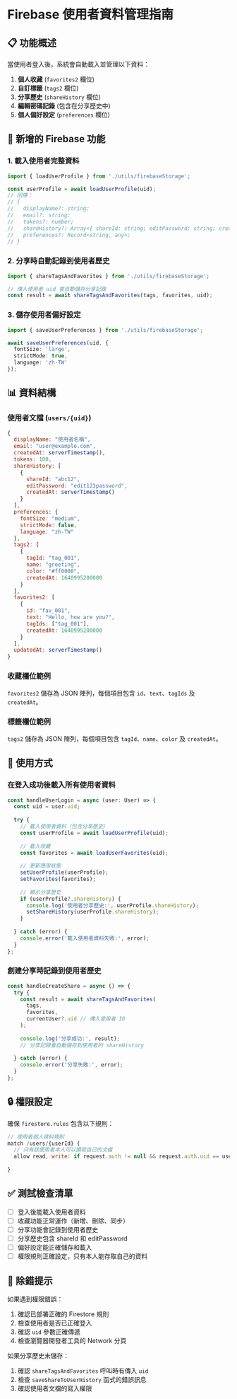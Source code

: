 # Firebase 使用者資料管理指南

## 📋 功能概述

當使用者登入後，系統會自動載入並管理以下資料：

1. **個人收藏** (`favorites2` 欄位)
2. **自訂標籤** (`tags2` 欄位)
3. **分享歷史** (`shareHistory` 欄位)
4. **編輯密碼記錄** (包含在分享歷史中)
5. **個人偏好設定** (`preferences` 欄位)

## 🔧 新增的 Firebase 功能

### 1. 載入使用者完整資料
```typescript
import { loadUserProfile } from './utils/firebaseStorage';

const userProfile = await loadUserProfile(uid);
// 回傳：
// {
//   displayName?: string;
//   email?: string;
//   tokens?: number;
//   shareHistory?: Array<{ shareId: string; editPassword: string; createdAt: any }>;
//   preferences?: Record<string, any>;
// }
```

### 2. 分享時自動記錄到使用者歷史
```typescript
import { shareTagsAndFavorites } from './utils/firebaseStorage';

// 傳入使用者 uid 會自動儲存分享記錄
const result = await shareTagsAndFavorites(tags, favorites, uid);
```

### 3. 儲存使用者偏好設定
```typescript
import { saveUserPreferences } from './utils/firebaseStorage';

await saveUserPreferences(uid, {
  fontSize: 'large',
  strictMode: true,
  language: 'zh-TW'
});
```

## 📊 資料結構

### 使用者文檔 (`users/{uid}`)
```javascript
{
  displayName: "使用者名稱",
  email: "user@example.com",
  createdAt: serverTimestamp(),
  tokens: 100,
  shareHistory: [
    {
      shareId: "abc12",
      editPassword: "edit123password",
      createdAt: serverTimestamp()
    }
  ],
  preferences: {
    fontSize: "medium",
    strictMode: false,
    language: "zh-TW"
  },
  tags2: [
    {
      tagId: "tag_001",
      name: "greeting",
      color: "#ff0000",
      createdAt: 1640995200000
    }
  ],
  favorites2: [
    {
      id: "fav_001",
      text: "Hello, how are you?",
      tagIds: ["tag_001"],
      createdAt: 1640995200000
    }
  ],
  updatedAt: serverTimestamp()
}
```

### 收藏欄位範例
`favorites2` 儲存為 JSON 陣列，每個項目包含 `id`、`text`、`tagIds` 及 `createdAt`。

### 標籤欄位範例
`tags2` 儲存為 JSON 陣列，每個項目包含 `tagId`、`name`、`color` 及 `createdAt`。

## 🚀 使用方式

### 在登入成功後載入所有使用者資料
```typescript
const handleUserLogin = async (user: User) => {
  const uid = user.uid;
  
  try {
    // 載入使用者資料（包含分享歷史）
    const userProfile = await loadUserProfile(uid);
    
    // 載入收藏
    const favorites = await loadUserFavorites(uid);
    
    // 更新應用狀態
    setUserProfile(userProfile);
    setFavorites(favorites);
    
    // 顯示分享歷史
    if (userProfile?.shareHistory) {
      console.log('使用者分享歷史:', userProfile.shareHistory);
      setShareHistory(userProfile.shareHistory);
    }
    
  } catch (error) {
    console.error('載入使用者資料失敗:', error);
  }
};
```

### 創建分享時記錄到使用者歷史
```typescript
const handleCreateShare = async () => {
  try {
    const result = await shareTagsAndFavorites(
      tags, 
      favorites, 
      currentUser?.uid // 傳入使用者 ID
    );
    
    console.log('分享成功:', result);
    // 分享記錄會自動儲存到使用者的 shareHistory
    
  } catch (error) {
    console.error('分享失敗:', error);
  }
};
```

## 🔒 權限設定

確保 `firestore.rules` 包含以下規則：

```javascript
// 使用者個人資料規則
match /users/{userId} {
  // 只有該使用者本人可以讀寫自己的文檔
  allow read, write: if request.auth != null && request.auth.uid == userId;
  
}
```

## ✅ 測試檢查清單

- [ ] 登入後能載入使用者資料
- [ ] 收藏功能正常運作（新增、刪除、同步）
- [ ] 分享功能會記錄到使用者歷史
- [ ] 分享歷史包含 shareId 和 editPassword
- [ ] 偏好設定能正確儲存和載入
- [ ] 權限規則正確設定，只有本人能存取自己的資料

## 🐛 除錯提示

如果遇到權限錯誤：
1. 確認已部署正確的 Firestore 規則
2. 檢查使用者是否已正確登入
3. 確認 `uid` 參數正確傳遞
4. 檢查瀏覽器開發者工具的 Network 分頁

如果分享歷史未儲存：
1. 確認 `shareTagsAndFavorites` 呼叫時有傳入 `uid`
2. 檢查 `saveShareToUserHistory` 函式的錯誤訊息
3. 確認使用者文檔的寫入權限 